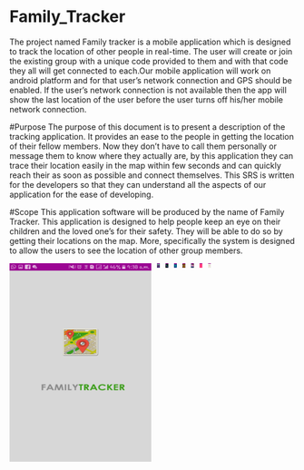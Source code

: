 # Family_Tracker
The project named Family tracker is a mobile application which is designed to track the location of other people in real-time. The user will create or 
join the existing group with a unique code provided to them and with that code they all will get connected to each.Our mobile application will work on android 
platform and for that user’s network connection and GPS should be enabled. If the user’s network connection is not available then the app will show the last location 
of the user before the user turns off his/her mobile network connection. 



#Purpose
The purpose of this document is to present a description of the tracking application. 
It provides an ease to the people in getting the location of their fellow members. Now they don’t have to call them personally or message them to know where they 
actually are, by this application they can trace their location easily in the map within few seconds and can quickly reach their as soon as possible and connect 
themselves. This SRS is written for the developers so that they can understand all the aspects of our application for the ease of developing.



#Scope
This application 
software will be produced by the name of Family Tracker. This application is designed to help people keep an eye on their children and the loved one’s for their 
safety. They will be able to do so by getting their locations on the map. More, specifically the system is designed to allow the users to see the location of other 
group members.

<img src="https://github.com/harshalkhandelwal/Family_Tracker/blob/master/img1.png"
     alt="Markdown Monster icon"
     style="float: left; margin-right: 10px;" height = "350" width="250"/>

<img src="https://github.com/harshalkhandelwal/Family_Tracker/blob/master/img2.png"
     alt="Markdown Monster icon"
     style="float: left; margin-right: 10px;" height = "8" width="5"/>

<img src="https://github.com/harshalkhandelwal/Family_Tracker/blob/master/img3.png"
     alt="Markdown Monster icon"
     style="float: left; margin-right: 10px;" height = "8" width="5"/>
<img src="https://github.com/harshalkhandelwal/Family_Tracker/blob/master/img4.png"
     alt="Markdown Monster icon"
     style="float: left; margin-right: 10px;" height = "8" width="5"/>
<img src="https://github.com/harshalkhandelwal/Family_Tracker/blob/master/img5.png"
     alt="Markdown Monster icon"
     style="float: left; margin-right: 10px;" height = "8" width="5"/>
  <img src="https://github.com/harshalkhandelwal/Family_Tracker/blob/master/img6.png"
     alt="Markdown Monster icon"
     style="float: left; margin-right: 10px;" height = "8" width="5"/>
     
  <img src="https://github.com/harshalkhandelwal/Family_Tracker/blob/master/img7.png"
     alt="Markdown Monster icon"
     style="float: left; margin-right: 10px;" height = "8" width="5"/>   
     
 <img src="https://github.com/harshalkhandelwal/Family_Tracker/blob/master/img8.png"
     alt="Markdown Monster icon"
     style="float: left; margin-right: 10px;" height = "8" width="5"/>    
